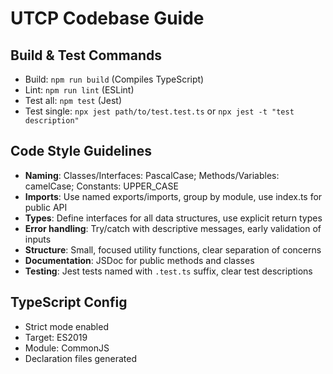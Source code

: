 # UTCP Codebase Guide

## Build & Test Commands
- Build: `npm run build` (Compiles TypeScript)
- Lint: `npm run lint` (ESLint)
- Test all: `npm test` (Jest)
- Test single: `npx jest path/to/test.test.ts` or `npx jest -t "test description"`

## Code Style Guidelines
- **Naming**: Classes/Interfaces: PascalCase; Methods/Variables: camelCase; Constants: UPPER_CASE
- **Imports**: Use named exports/imports, group by module, use index.ts for public API
- **Types**: Define interfaces for all data structures, use explicit return types
- **Error handling**: Try/catch with descriptive messages, early validation of inputs
- **Structure**: Small, focused utility functions, clear separation of concerns
- **Documentation**: JSDoc for public methods and classes
- **Testing**: Jest tests named with `.test.ts` suffix, clear test descriptions

## TypeScript Config
- Strict mode enabled
- Target: ES2019
- Module: CommonJS
- Declaration files generated